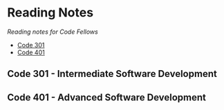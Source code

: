 # Reading Notes
*Reading notes for Code Fellows*
* [Code 301](#code-301---intermediate-software-development)
* [Code 401](#code-401---advanced-software-development)
## Code 301 - Intermediate Software Development
## Code 401 - Advanced Software Development
